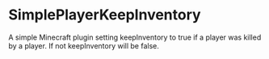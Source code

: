 # SimplePlayerKeepInventory
A simple Minecraft plugin setting keepInventory to true if a player was killed by a player. If not keepInventory will be false.
